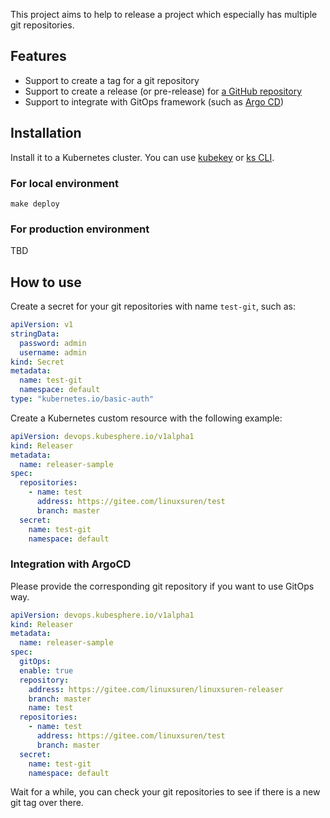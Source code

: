This project aims to help to release a project which especially has multiple git repositories.

## Features

* Support to create a tag for a git repository
* Support to create a release (or pre-release) for [a GitHub repository](docs/github.md)
* Support to integrate with GitOps framework (such as [Argo CD](https://github.com/argoproj/argo-cd))

## Installation

Install it to a Kubernetes cluster. You can use [kubekey](https://github.com/kubesphere/kubekey) or [ks CLI](https://github.com/kubesphere-sigs/ks).

### For local environment

```shell
make deploy
```

### For production environment

TBD

## How to use

Create a secret for your git repositories with name `test-git`, such as:
```yaml
apiVersion: v1
stringData:
  password: admin
  username: admin
kind: Secret
metadata:
  name: test-git
  namespace: default
type: "kubernetes.io/basic-auth"
```

Create a Kubernetes custom resource with the following example:
```yaml
apiVersion: devops.kubesphere.io/v1alpha1
kind: Releaser
metadata:
  name: releaser-sample
spec:
  repositories:
    - name: test
      address: https://gitee.com/linuxsuren/test
      branch: master
  secret:
    name: test-git
    namespace: default
```

### Integration with ArgoCD

Please provide the corresponding git repository if you want to use GitOps way.
```yaml
apiVersion: devops.kubesphere.io/v1alpha1
kind: Releaser
metadata:
  name: releaser-sample
spec:
  gitOps:
  enable: true
  repository:
    address: https://gitee.com/linuxsuren/linuxsuren-releaser
    branch: master
    name: test
  repositories:
    - name: test
      address: https://gitee.com/linuxsuren/test
      branch: master
  secret:
    name: test-git
    namespace: default
```

Wait for a while, you can check your git repositories to see if there is a new git tag over there.
